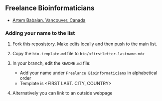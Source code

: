 ## Freelance Bioinformaticians

- [Artem Babaian. Vancouver, Canada](bio/ababaian.md)


### Adding your name to the list

1. Fork this reposistory. Make edits locally and then push to the main list.

2. Copy the `bio-template.md` file to `bio/<firstletter-lastname.md>`

3. In your branch, edit the `README.md` file:
	- Add your name under `Freelance Bioinformaticians` in alphabetical order
	- Template is <FIRST LAST. CITY, COUNTRY>

4. Alternatively you can link to an outside webpage